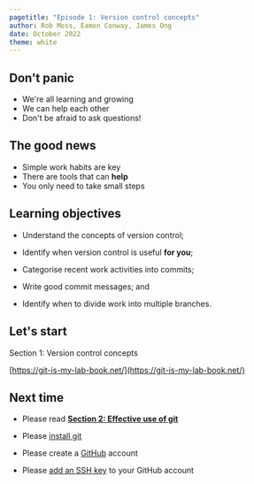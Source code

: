 ```yaml
---
pagetitle: "Episode 1: Version control concepts"
author: Rob Moss, Eamon Conway, James Ong
date: October 2022
theme: white
---
```


## Don't panic

- We're all learning and growing
- We can help each other
- Don't be afraid to ask questions!

## The good news

- Simple work habits are key
- There are tools that can **help**
- You only need to take small steps

## Learning objectives

- Understand the concepts of version control;

- Identify when version control is useful **for you**;

- Categorise recent work activities into commits;

- Write good commit messages; and

- Identify when to divide work into multiple branches.

## Let's start

Section 1: Version control concepts

[https://git-is-my-lab-book.net/](https://git-is-my-lab-book.net/)

## Next time

- Please read [**Section 2: Effective use of git**](https://git-is-my-lab-book.net/using-git/)

- Please [install git](https://git-scm.com/book/en/v2/Getting-Started-Installing-Git)

- Please create a [GitHub](https://www.github.com/) account

- Please [add an SSH key](https://docs.github.com/en/authentication/connecting-to-github-with-ssh/adding-a-new-ssh-key-to-your-github-account) to your GitHub account
